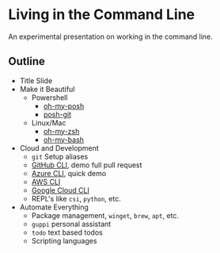 # Living in the Command Line

An experimental presentation on working in the command line.

## Outline

- Title Slide
- Make it Beautiful
  - Powershell
    - [oh-my-posh](https://ohmyposh.dev/)
    - [posh-git](https://github.com/dahlbyk/posh-git)
  - Linux/Mac
    - [oh-my-zsh](https://ohmyz.sh/)
    - [oh-my-bash](https://ohmybash.nntoan.com/)
- Cloud and Development
  - `git` Setup aliases
  - [GitHub CLI](https://cli.github.com/), demo full pull request
  - [Azure CLI](https://github.com/Azure/azure-cli), quick demo
  - [AWS CLI](https://aws.amazon.com/cli/)
  - [Google Cloud CLI](https://cloud.google.com/sdk/gcloud)
  - REPL's like `csi`, `python`, etc.
- Automate Everything
  - Package management, `winget`, `brew`, `apt`, etc.
  - `guppi` personal assistant
  - `todo` text based todos
  - Scripting languages